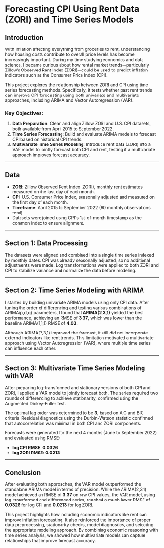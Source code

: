 # Forecasting CPI Using Rent Data (ZORI) and Time Series Models

## Introduction

With inflation affecting everything from groceries to rent, understanding how housing costs contribute to overall price levels has become increasingly important. During my time studying economics and data science, I became curious about how rental market trends—particularly Zillow’s Observed Rent Index (ZORI)—could be used to predict inflation indicators such as the Consumer Price Index (CPI).

This project explores the relationship between ZORI and CPI using time series forecasting methods. Specifically, it tests whether past rent trends can improve CPI forecasting using both univariate and multivariate approaches, including ARIMA and Vector Autoregression (VAR).

### Key Objectives:
1. **Data Preparation**: Clean and align Zillow ZORI and U.S. CPI datasets, both available from April 2015 to September 2022.
2. **Time Series Forecasting**: Build and evaluate ARIMA models to forecast CPI based on historical CPI trends.
3. **Multivariate Time Series Modeling**: Introduce rent data (ZORI) into a VAR model to jointly forecast both CPI and rent, testing if a multivariate approach improves forecast accuracy.

---

## Data

- **ZORI**: Zillow Observed Rent Index (ZORI), monthly rent estimates measured on the last day of each month.
- **CPI**: U.S. Consumer Price Index, seasonally adjusted and measured on the first day of each month.
- **Timeframe**: April 2015 to September 2022 (90 monthly observations total).
- Datasets were joined using CPI's 1st-of-month timestamp as the common index to ensure alignment.

---

## Section 1: Data Processing

The datasets were aligned and combined into a single time series indexed by monthly dates. CPI was already seasonally adjusted, so no additional adjustments were made. Log transformations were applied to both ZORI and CPI to stabilize variance and normalize the data before modeling.

---

## Section 2: Time Series Modeling with ARIMA

I started by building univariate ARIMA models using only CPI data. After tuning the order of differencing and testing various combinations of ARIMA(p,d,q) parameters, I found that **ARIMA(2,3,1)** yielded the best performance, achieving an RMSE of **3.37**, which was lower than the baseline ARIMA(1,1,1) RMSE of **4.03**.

Although ARIMA(2,3,1) improved the forecast, it still did not incorporate external indicators like rent trends. This limitation motivated a multivariate approach using Vector Autoregression (VAR), where multiple time series can influence each other.

---

## Section 3: Multivariate Time Series Modeling with VAR

After preparing log-transformed and stationary versions of both CPI and ZORI, I applied a VAR model to jointly forecast both. The series required two rounds of differencing to achieve stationarity, confirmed using the Augmented Dickey-Fuller test.

The optimal lag order was determined to be **3**, based on AIC and BIC criteria. Residual diagnostics using the Durbin-Watson statistic confirmed that autocorrelation was minimal in both CPI and ZORI components.

Forecasts were generated for the next 4 months (June to September 2022) and evaluated using RMSE:

- **log CPI RMSE**: **0.0326**
- **log ZORI RMSE**: **0.0213**

---

## Conclusion

After evaluating both approaches, the VAR model outperformed the standalone ARIMA model in terms of precision. While the ARIMA(2,3,1) model achieved an RMSE of **3.37** on raw CPI values, the VAR model, using log-transformed and differenced series, reached a much lower RMSE of **0.0326** for log CPI and **0.0213** for log ZORI.

This project highlights how including economic indicators like rent can improve inflation forecasting. It also reinforced the importance of proper data preprocessing, stationarity checks, model diagnostics, and selecting the appropriate modeling approach. By combining economic reasoning with time series analysis, we showed how multivariate models can capture relationships that improve forecast accuracy.
